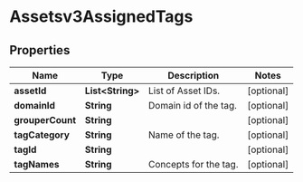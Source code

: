 

# Assetsv3AssignedTags


## Properties

| Name | Type | Description | Notes |
|------------ | ------------- | ------------- | -------------|
|**assetId** | **List&lt;String&gt;** | List of Asset IDs. |  [optional] |
|**domainId** | **String** | Domain id of the tag. |  [optional] |
|**grouperCount** | **String** |  |  [optional] |
|**tagCategory** | **String** | Name of the tag. |  [optional] |
|**tagId** | **String** |  |  [optional] |
|**tagNames** | **String** | Concepts for the tag. |  [optional] |



